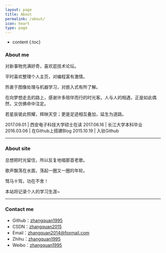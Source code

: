 ```yaml
---
layout: page
title: About
permalink: /about/
icon: heart
type: page
---
```


* content
{:toc}


### About me

对新事物充满好奇，喜欢逛技术论坛。

平时喜欢整理个人主页，对编程富有激情。

热衷于图像处理与机器学习，对嵌入式有所了解。

在向梦想走去的路上，感谢许多陪伴而行的时光客。人与人的相遇，正是如此偶然，又仿佛命中注定。

若星辰彼此照耀，辉映天空；更是足迹相互叠加，延生为道路。

2017.09.01 | 西安电子科技大学硕士在读
2017.06.16 | 长江大学本科毕业
2016.03.06 | 在Github上搭建Blog
2015.10.19 | 入驻Github

---

### About site

总想把时光留住，所以反复地唱那首老歌。

歌声飘荡在水面，荡起一圈又一圈的年轮。

驽马十驾，功在不舍！

本站将记录个人的学习生涯~

---


### Contact me

- Github：[zhangquan1995](https://github.com/zhangquan1995)
- CSDN：[zhangquan2015](https://blog.csdn.net/zhangquan2015)
- Email：[zhangquan2014@foxmail.com](mailto:zhangquan2014@foxmail.com)
- Zhihu：[zhangquan1995](https://www.zhihu.com/people/zhangquan1995)
- Weibo：[zhangquan1995](https://weibo.com/zhangquan1995)
